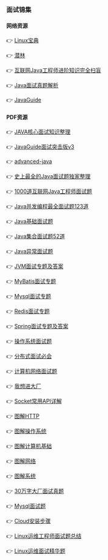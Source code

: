 ### 面试锦集


#### 网络资源
👉 [Linux宝典](https://songning123456.github.io/moreau-linux/)


👉 [潜林](https://www.cnblogs.com/fyql)


👉 [互联网Java工程师进阶知识完全扫盲](https://doocs.gitee.io/advanced-java/#/)


👉 [Java面试真题解析](https://gitee.com/mydb/interview)


👉 [JavaGuide](https://javaguide.cn/)


#### PDF资源
👉 [JAVA核心面试知识整理](http://pdf.sonin.cn)


👉 [JavaGuide面试突击版v3](http://pdf.sonin.cn?file=JavaGuide面试突击版v3.pdf)


👉 [advanced-java](http://pdf.sonin.cn?file=advanced-java.pdf)


👉 [史上最全的Java面试题独家整理](http://pdf.sonin.cn?file=史上最全的Java面试题独家整理.pdf)


👉 [1000道互联网Java工程师面试题](http://pdf.sonin.cn?file=1000道互联网Java工程师面试题.pdf)


👉 [Java并发编程最全面试题123道](http://pdf.sonin.cn?file=Java并发编程最全面试题123道.pdf)


👉 [Java基础面试题](http://pdf.sonin.cn?file=Java基础面试题.pdf)


👉 [Java集合面试题52道](http://pdf.sonin.cn?file=Java集合面试题52道.pdf)


👉 [Java异常面试题](http://pdf.sonin.cn?file=Java异常面试题.pdf)


👉 [JVM面试专题及答案](http://pdf.sonin.cn?file=JVM面试专题及答案.pdf)


👉 [MyBatis面试专题](http://pdf.sonin.cn?file=MyBatis面试专题.pdf)


👉 [Mysql面试专题](http://pdf.sonin.cn?file=Mysql面试专题.pdf)


👉 [Redis面试专题](http://pdf.sonin.cn?file=Redis面试专题.pdf)


👉 [Spring面试专题及答案](http://pdf.sonin.cn?file=Spring面试专题及答案.pdf)


👉 [操作系统面试题](http://pdf.sonin.cn?file=操作系统面试题.pdf)


👉 [分布式面试必会](http://pdf.sonin.cn?file=分布式面试必会.pdf)


👉 [计算机网络面试题](http://pdf.sonin.cn?file=计算机网络面试题.pdf)


👉 [我想进大厂](http://pdf.sonin.cn?file=我想进大厂.pdf)


👉 [Socket常用API详解](http://pdf.sonin.cn?file=Socket常用API详解.pdf)


👉 [图解HTTP](http://pdf.sonin.cn?file=图解HTTP.pdf)


👉 [图解操作系统](http://pdf.sonin.cn?file=图解操作系统.pdf)


👉 [图解计算机基础](http://pdf.sonin.cn?file=图解计算机基础.pdf)


👉 [图解网络](http://pdf.sonin.cn?file=图解网络.pdf)


👉 [图解系统](http://pdf.sonin.cn?file=图解系统.pdf)


👉 [30万字大厂面试真题](http://pdf.sonin.cn?file=30万字大厂面试真题.pdf)


👉 [Mysql面试题](http://pdf.sonin.cn?file=Mysql面试题.pdf)


👉 [Cloud安装步骤](http://pdf.sonin.cn?file=Cloud安装步骤.pdf)


👉 [Linux运维工程师面试题总结](http://pdf.sonin.cn/?file=Linux运维工程师面试题总结.pdf)


👉 [Linux运维面试精华题](http://pdf.sonin.cn/?file=Linux运维面试精华题.pdf)
